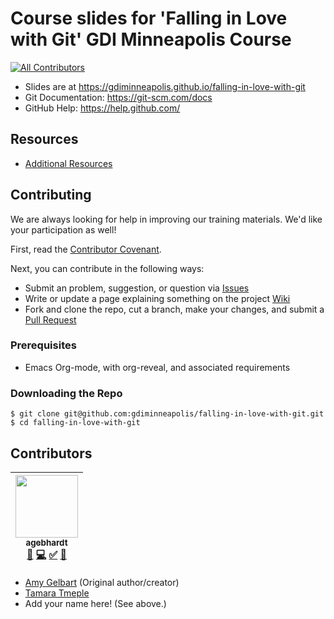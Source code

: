 # Course slides for 'Falling in Love with Git' GDI Minneapolis Course
[![All Contributors](https://img.shields.io/badge/all_contributors-1-orange.svg?style=flat-square)](#contributors)

-   Slides are at
    <https://gdiminneapolis.github.io/falling-in-love-with-git>
-   Git Documentation: <https://git-scm.com/docs>
-   GitHub Help: <https://help.github.com/>

## Resources

-   [Additional Resources](Resources.md)


## Contributing

We are always looking for help in improving our training materials. We'd
like your participation as well!

First, read the [Contributor Covenant](CONTRIBUTOR_COVENANT.md).

Next, you can contribute in the following ways:

-   Submit an problem, suggestion, or question via [Issues](https://github.com/gdiminneapolis/falling-in-love-with-git/issues)
-   Write or update a page explaining something on the project [Wiki](https://github.com/gdiminneapolis/falling-in-love-with-git/wiki)
-   Fork and clone the repo, cut a branch, make your changes, and submit
    a [Pull Request](https://github.com/gdiminneapolis/falling-in-love-with-git/pulls)


### Prerequisites

-   Emacs Org-mode, with org-reveal, and associated requirements


### Downloading the Repo

    $ git clone git@github.com:gdiminneapolis/falling-in-love-with-git.git
    $ cd falling-in-love-with-git


## Contributors

<!-- ALL-CONTRIBUTORS-LIST:START - Do not remove or modify this section -->
| [<img src="https://avatars0.githubusercontent.com/u/12141607?v=4" width="100px;"/><br /><sub>agebhardt</sub>](https://github.com/agebhardt)<br />[📖](https://github.com/gdiminneapolis/falling-in-love-with-git/commits?author=agebhardt "Documentation") [💻](https://github.com/gdiminneapolis/falling-in-love-with-git/commits?author=agebhardt "Code") [✅](#tutorial-agebhardt "Tutorials") [📢](#talk-agebhardt "Talks") |
| :---: |
<!-- ALL-CONTRIBUTORS-LIST:END -->


-   [Amy Gelbart](https://twitter.com/amlyhamm) (Original author/creator)
-   [Tamara Tmeple](https://github.com/tamouse)
-   Add your name here! (See above.)
